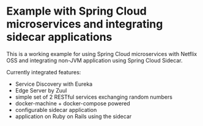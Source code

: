 # Example with Spring Cloud microservices and integrating sidecar applications

This is a working example for using Spring Cloud microservices with Netflix OSS and integrating non-JVM application using Spring Cloud Sidecar.

Currently integrated features:
 * Service Discovery with Eureka
 * Edge Server by Zuul
 * simple set of 2 RESTful services exchanging random numbers
 * docker-machine + docker-compose powered
 * configurable sidecar application
 * application on Ruby on Rails using the sidecar
